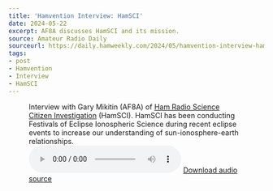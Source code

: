 ```yaml
---
title: 'Hamvention Interview: HamSCI'
date: 2024-05-22
excerpt: AF8A discusses HamSCI and its mission.
source: Amateur Radio Daily
sourceurl: https://daily.hamweekly.com/2024/05/hamvention-interview-hamsci/
tags:
- post
- Hamvention
- Interview
- HamSCI
---
```

<figure>
  <figcaption>Interview with Gary Mikitin (AF8A) of <a href="https://hamsci.org/">Ham Radio Science Citizen Investigation</a> (HamSCI). HamSCI has been conducting Festivals of Eclipse Ionospheric Science during recent eclipse events to increase our understanding of sun-ionosphere-earth relationships.</figcaption>
  <audio controls src="https://assets.midnightcheese.com/amateur-radio-daily/audio-interview/HamSCI-240517_1228.mp3"></audio>
  <span><a href="https://assets.midnightcheese.com/amateur-radio-daily/audio-interview/HamSCI-240517_1228.mp3"> Download audio source</a></span>
</figure>